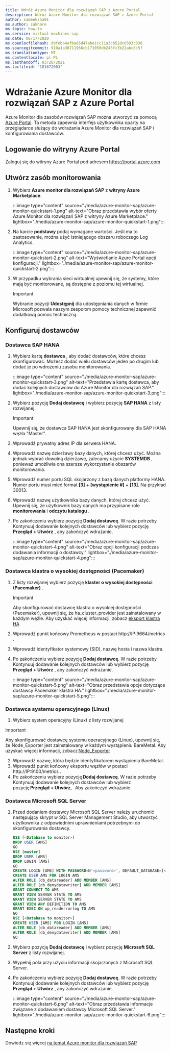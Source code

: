 ```yaml
---
title: Wdróż Azure Monitor dla rozwiązań SAP z Azure Portal
description: Wdróż Azure Monitor dla rozwiązań SAP z Azure Portal
author: sameeksha91
ms.author: sakhare
ms.topic: how-to
ms.service: virtual-machines-sap
ms.date: 08/17/2020
ms.openlocfilehash: d9febb4efba85d47abe1cc11a3cb52dc0393c036
ms.sourcegitcommit: 910a1a38711966cb171050db245fc3b22abc8c5f
ms.translationtype: MT
ms.contentlocale: pl-PL
ms.lasthandoff: 03/20/2021
ms.locfileid: "101672003"
---
```

# <a name="deploy-azure-monitor-for-sap-solutions-with-azure-portal"></a>Wdrażanie Azure Monitor dla rozwiązań SAP z Azure Portal

Azure Monitor dla zasobów rozwiązań SAP można utworzyć za pomocą [Azure Portal](https://azure.microsoft.com/features/azure-portal). Ta metoda zapewnia interfejs użytkownika oparty na przeglądarce służący do wdrażania Azure Monitor dla rozwiązań SAP i konfigurowania dostawców.

## <a name="sign-in-to-azure-portal"></a>Logowanie do witryny Azure Portal

Zaloguj się do witryny Azure Portal pod adresem https://portal.azure.com

## <a name="create-monitoring-resource"></a>Utwórz zasób monitorowania

1. Wybierz **Azure monitor dla rozwiązań SAP** z **witryny Azure Marketplace**.

   :::image type="content" source="./media/azure-monitor-sap/azure-monitor-quickstart-1.png" alt-text="Obraz przedstawia wybór oferty Azure Monitor dla rozwiązań SAP z witryny Azure Marketplace." lightbox="./media/azure-monitor-sap/azure-monitor-quickstart-1.png":::

2. Na karcie **podstawy** podaj wymagane wartości. Jeśli ma to zastosowanie, można użyć istniejącego obszaru roboczego Log Analytics.

   :::image type="content" source="./media/azure-monitor-sap/azure-monitor-quickstart-2.png" alt-text="Wyświetlanie Azure Portal opcji konfiguracji." lightbox="./media/azure-monitor-sap/azure-monitor-quickstart-2.png":::

3. W przypadku wybrania sieci wirtualnej upewnij się, że systemy, które mają być monitorowane, są dostępne z poziomu tej wirtualnej. 

   > [!IMPORTANT]
   > Wybranie pozycji **Udostępnij** dla udostępniania danych w firmie Microsoft pozwala naszym zespołom pomocy technicznej zapewnić dodatkową pomoc techniczną.

## <a name="configure-providers"></a>Konfiguruj dostawców

### <a name="sap-hana-provider"></a>Dostawca SAP HANA 

1. Wybierz kartę **dostawca** , aby dodać dostawców, które chcesz skonfigurować. Możesz dodać wielu dostawców jeden po drugim lub dodać je po wdrożeniu zasobu monitorowania. 

   :::image type="content" source="./media/azure-monitor-sap/azure-monitor-quickstart-3.png" alt-text="Przedstawia kartę dostawca, aby dodać kolejnych dostawców do Azure Monitor dla rozwiązań SAP." lightbox="./media/azure-monitor-sap/azure-monitor-quickstart-3.png":::

2. Wybierz pozycję **Dodaj dostawcę** i wybierz pozycję **SAP HANA** z listy rozwijanej. 

   > [!IMPORTANT]
   > Upewnij się, że dostawca SAP HANA jest skonfigurowany dla SAP HANA węzła "Master".

3. Wprowadź prywatny adres IP dla serwera HANA.

4. Wprowadź nazwę dzierżawy bazy danych, której chcesz użyć. Można jednak wybrać dowolną dzierżawę, zalecamy użycie **SYSTEMDB** , ponieważ umożliwia ona szersze wykorzystanie obszarów monitorowania. 

5. Wprowadź numer portu SQL skojarzony z bazą danych platformy HANA. Numer portu musi mieć format **[3]**  +  **[wystąpienie #]**  +  **[13]**. Na przykład 30013. 

6. Wprowadź nazwę użytkownika bazy danych, której chcesz użyć. Upewnij się, że użytkownik bazy danych ma przypisane role **monitorowania** i **odczytu katalogu** . 

7. Po zakończeniu wybierz pozycję **Dodaj dostawcę**. W razie potrzeby Kontynuuj dodawanie kolejnych dostawców lub wybierz pozycję **Przegląd + Utwórz** , aby zakończyć wdrażanie.

   :::image type="content" source="./media/azure-monitor-sap/azure-monitor-quickstart-4.png" alt-text="Obraz opcji konfiguracji podczas dodawania informacji o dostawcy." lightbox="./media/azure-monitor-sap/azure-monitor-quickstart-4.png":::

### <a name="high-availability-cluster-pacemaker-provider"></a>Dostawca klastra o wysokiej dostępności (Pacemaker)

1. Z listy rozwijanej wybierz pozycję **klaster o wysokiej dostępności (Pacemaker)** . 

   > [!IMPORTANT]
   > Aby skonfigurować dostawcę klastra o wysokiej dostępności (Pacemaker), upewnij się, że ha_cluster_provider jest zainstalowany w każdym węźle. Aby uzyskać więcej informacji, zobacz [eksport klastra HA](https://github.com/ClusterLabs/ha_cluster_exporter#installation)

2. Wprowadź punkt końcowy Prometheus w postaci http://IP:9664/metrics . 
 
3. Wprowadź identyfikator systemowy (SID), nazwę hosta i nazwa klastra.

4. Po zakończeniu wybierz pozycję **Dodaj dostawcę**. W razie potrzeby Kontynuuj dodawanie kolejnych dostawców lub wybierz pozycję **Przegląd + Utwórz** , aby zakończyć wdrażanie.

   :::image type="content" source="./media/azure-monitor-sap/azure-monitor-quickstart-5.png" alt-text="Obraz przedstawia opcje dotyczące dostawcy Pacemaker klastra HA." lightbox="./media/azure-monitor-sap/azure-monitor-quickstart-5.png":::


### <a name="os-linux-provider"></a>Dostawca systemu operacyjnego (Linux) 

1. Wybierz system operacyjny (Linux) z listy rozwijanej 

> [!IMPORTANT]
> Aby skonfigurować dostawcę systemu operacyjnego (Linux), upewnij się, że Node_Exporter jest zainstalowany w każdym wystąpieniu BareMetal. Aby uzyskać więcej informacji, zobacz [Node_Exporter](https://github.com/prometheus/node_exporter)

2. Wprowadź nazwę, która będzie identyfikatorem wystąpienia BareMetal.
3. Wprowadź punkt końcowy eksportu węzłów w postaci http://IP:9100/metrics .
4. Po zakończeniu wybierz pozycję **Dodaj dostawcę**. W razie potrzeby Kontynuuj dodawanie kolejnych dostawców lub wybierz pozycję **Przegląd + Utwórz**,   Aby zakończyć wdrażanie. 


### <a name="microsoft-sql-server-provider"></a>Dostawca Microsoft SQL Server

1. Przed dodaniem dostawcy Microsoft SQL Server należy uruchomić następujący skrypt w SQL Server Management Studio, aby utworzyć użytkownika z odpowiednimi uprawnieniami potrzebnymi do skonfigurowania dostawcy.

   ```sql
   USE [<Database to monitor>]
   DROP USER [AMS]
   GO
   USE [master]
   DROP USER [AMS]
   DROP LOGIN [AMS]
   GO
   CREATE LOGIN [AMS] WITH PASSWORD=N'<password>', DEFAULT_DATABASE=[<Database to monitor>], DEFAULT_LANGUAGE=[us_english], CHECK_EXPIRATION=OFF, CHECK_POLICY=OFF
   CREATE USER AMS FOR LOGIN AMS
   ALTER ROLE [db_datareader] ADD MEMBER [AMS]
   ALTER ROLE [db_denydatawriter] ADD MEMBER [AMS]
   GRANT CONNECT TO AMS
   GRANT VIEW SERVER STATE TO AMS
   GRANT VIEW SERVER STATE TO AMS
   GRANT VIEW ANY DEFINITION TO AMS
   GRANT EXEC ON xp_readerrorlog TO AMS
   GO
   USE [<Database to monitor>]
   CREATE USER [AMS] FOR LOGIN [AMS]
   ALTER ROLE [db_datareader] ADD MEMBER [AMS]
   ALTER ROLE [db_denydatawriter] ADD MEMBER [AMS]
   GO
   ``` 

2. Wybierz pozycję **Dodaj dostawcę** i wybierz pozycję **Microsoft SQL Server** z listy rozwijanej. 

3. Wypełnij pola przy użyciu informacji skojarzonych z Microsoft SQL Server. 

4. Po zakończeniu wybierz pozycję **Dodaj dostawcę**. W razie potrzeby Kontynuuj dodawanie kolejnych dostawców lub wybierz pozycję **Przegląd + Utwórz** , aby zakończyć wdrażanie.

     :::image type="content" source="./media/azure-monitor-sap/azure-monitor-quickstart-6.png" alt-text="Obraz przedstawia informacje związane z dodawaniem dostawcy Microsoft SQL Server." lightbox="./media/azure-monitor-sap/azure-monitor-quickstart-6.png":::

## <a name="next-steps"></a>Następne kroki

Dowiedz się więcej [na temat Azure monitor dla rozwiązań SAP](azure-monitor-overview.md)
